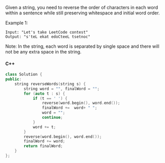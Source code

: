 Given a string, you need to reverse the order of characters in each word within a sentence while still preserving whitespace and initial word order.

Example 1:

```
Input: "Let's take LeetCode contest"
Output: "s'teL ekat edoCteeL tsetnoc"
```

Note: In the string, each word is separated by single space and there will not be any extra space in the string.

#### C++

```cpp
class Solution {
public:
    string reverseWords(string s) {
        string word = "", finalWord = "";
        for (auto t : s) {
            if (t == ' ') {
                reverse(word.begin(), word.end());
                finalWord +=  word+ " ";
                word = "";
                continue;
            }
            word += t;
        }
        reverse(word.begin(), word.end());
        finalWord += word;
        return finalWord;
    }
};
```
